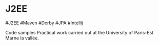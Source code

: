 # J2EE
#J2EE #Maven #Derby #JPA #Intellij

Code samples
Practical work carried out at the University of Paris-Est Marne la vallée.
